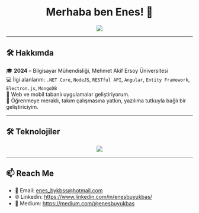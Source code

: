 <h1 align="center">Merhaba ben Enes! 👋</h1>

<p align="center">
  <img src="https://readme-typing-svg.herokuapp.com?font=Fira+Code&size=22&pause=1000&color=3AB3FF&center=true&vCenter=true&width=435&lines=Software+Developer;Backend+%7C+.NET+Core+%7C+NodeJS+%7C+Rest+API;Frontend+%7C+Angular+%7C+ElectronJS;" />
</p>

---
## 🛠️ Hakkımda

🎓 **2024** – Bilgisayar Mühendisliği, Mehmet Akif Ersoy Üniversitesi  
💻 İlgi alanlarım: `.NET Core`, `NodeJS`, `RESTful API`, `Angular`, `Entity Framework`, `Electron.js`, `MongoDB`  
📌 Web ve mobil tabanlı uygulamalar geliştiriyorum.  
🚀 Öğrenmeye meraklı, takım çalışmasına yatkın, yazılıma tutkuyla bağlı bir geliştiriciyim.


---

## 🛠️ Teknolojiler

<p align="center">
  <img src="https://skillicons.dev/icons?i=dotnet,cs,js,html,css,angular,redis,mongodb,mysql,git,github,visualstudio,vscode" />
</p>

---


## 📫 Reach Me
- 📧 Email: enes_bykbss@hotmail.com  
- 🌐 Linkedin: https://www.linkedin.com/in/enesbuyukbas/ 
- 📝 Medium: https://medium.com/@enesbuyukbas

